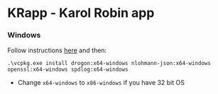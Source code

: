 # KRapp - Karol Robin app

### Windows
Follow instructions [here](https://vcpkg.io/en/getting-started.html) and then:
```
.\vcpkg.exe install drogon:x64-windows nlohmann-json:x64-windows openssl:x64-windows spdlog:x64-windows
```
- Change `x64-windows` to `x86-windows` if you have 32 bit OS

